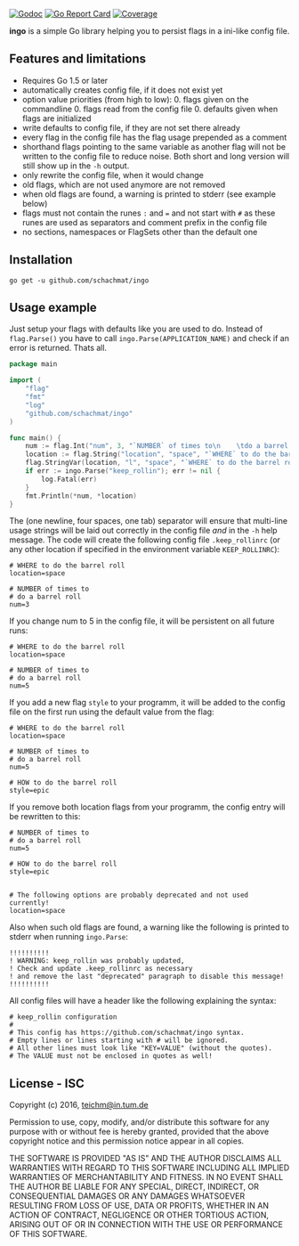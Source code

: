 [![Godoc](https://img.shields.io/badge/godoc-reference-blue.svg)](https://godoc.org/github.com/schachmat/ingo)
[![Go Report Card](https://goreportcard.com/badge/schachmat/ingo)](https://goreportcard.com/report/schachmat/ingo)
[![Coverage](https://gocover.io/_badge/github.com/schachmat/ingo)](https://gocover.io/github.com/schachmat/ingo)

**ingo** is a simple Go library helping you to persist flags in a ini-like config
file.

## Features and limitations

* Requires Go 1.5 or later
* automatically creates config file, if it does not exist yet
* option value priorities (from high to low):
  0. flags given on the commandline
  0. flags read from the config file
  0. defaults given when flags are initialized
* write defaults to config file, if they are not set there already
* every flag in the config file has the flag usage prepended as a comment
* shorthand flags pointing to the same variable as another flag will not be
  written to the config file to reduce noise. Both short and long version will
  still show up in the `-h` output.
* only rewrite the config file, when it would change
* old flags, which are not used anymore are not removed
* when old flags are found, a warning is printed to stderr (see example below)
* flags must not contain the runes `:` and `=` and not start with `#` as these
  runes are used as separators and comment prefix in the config file
* no sections, namespaces or FlagSets other than the default one

## Installation

```shell
go get -u github.com/schachmat/ingo
```

## Usage example

Just setup your flags with defaults like you are used to do. Instead of
`flag.Parse()` you have to call `ingo.Parse(APPLICATION_NAME)` and check if an
error is returned. Thats all.

```go
package main

import (
	"flag"
	"fmt"
	"log"
	"github.com/schachmat/ingo"
)

func main() {
	num := flag.Int("num", 3, "`NUMBER` of times to\n    \tdo a barrel roll")
	location := flag.String("location", "space", "`WHERE` to do the barrel roll")
	flag.StringVar(location, "l", "space", "`WHERE` to do the barrel roll (shorthand)")
	if err := ingo.Parse("keep_rollin"); err != nil {
		log.Fatal(err)
	}
	fmt.Println(*num, *location)
}
```

The (one newline, four spaces, one tab) separator will ensure that multi-line
usage strings will be laid out correctly in the config file *and* in the `-h`
help message. The code will create the following config file `.keep_rollinrc`
(or any other location if specified in the environment variable
`KEEP_ROLLINRC`):

```shell
# WHERE to do the barrel roll
location=space

# NUMBER of times to
# do a barrel roll
num=3
```

If you change num to 5 in the config file, it will be persistent on all future
runs:

```shell
# WHERE to do the barrel roll
location=space

# NUMBER of times to
# do a barrel roll
num=5
```

If you add a new flag `style` to your programm, it will be added to the config
file on the first run using the default value from the flag:

```shell
# WHERE to do the barrel roll
location=space

# NUMBER of times to
# do a barrel roll
num=5

# HOW to do the barrel roll
style=epic
```

If you remove both location flags from your programm, the config entry will be
rewritten to this:

```shell
# NUMBER of times to
# do a barrel roll
num=5

# HOW to do the barrel roll
style=epic


# The following options are probably deprecated and not used currently!
location=space
```

Also when such old flags are found, a warning like the following is printed to
stderr when running `ingo.Parse`:

```shell
!!!!!!!!!!
! WARNING: keep_rollin was probably updated,
! Check and update .keep_rollinrc as necessary
! and remove the last "deprecated" paragraph to disable this message!
!!!!!!!!!!
```

All config files will have a header like the following explaining the syntax:

```shell
# keep_rollin configuration
#
# This config has https://github.com/schachmat/ingo syntax.
# Empty lines or lines starting with # will be ignored.
# All other lines must look like "KEY=VALUE" (without the quotes).
# The VALUE must not be enclosed in quotes as well!
```

## License - ISC

Copyright (c) 2016,  <teichm@in.tum.de>

Permission to use, copy, modify, and/or distribute this software for any purpose
with or without fee is hereby granted, provided that the above copyright notice
and this permission notice appear in all copies.

THE SOFTWARE IS PROVIDED "AS IS" AND THE AUTHOR DISCLAIMS ALL WARRANTIES WITH
REGARD TO THIS SOFTWARE INCLUDING ALL IMPLIED WARRANTIES OF MERCHANTABILITY AND
FITNESS. IN NO EVENT SHALL THE AUTHOR BE LIABLE FOR ANY SPECIAL, DIRECT,
INDIRECT, OR CONSEQUENTIAL DAMAGES OR ANY DAMAGES WHATSOEVER RESULTING FROM LOSS
OF USE, DATA OR PROFITS, WHETHER IN AN ACTION OF CONTRACT, NEGLIGENCE OR OTHER
TORTIOUS ACTION, ARISING OUT OF OR IN CONNECTION WITH THE USE OR PERFORMANCE OF
THIS SOFTWARE.
